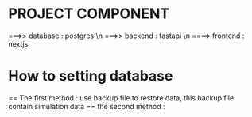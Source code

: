 # PROJECT COMPONENT
   ===>> database : postgres \n
   ===>> backend : fastapi \n
   ====> frontend : nextjs
# How to setting database
  == The first method : use backup file to restore data, this backup file contain simulation data
  == the second method : 
